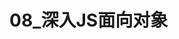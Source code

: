 # 08_深入JS面向对象

<script setup>
import { VuePDF, usePDF } from '@tato30/vue-pdf';
import pathName from  '/pdf/08_深入JS面向对象.pdf'
const { pdf, pages } = usePDF(pathName)
</script>

<VuePDF v-for="page in pages" :key="page" :pdf="pdf" :page="page" />
